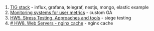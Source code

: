 
1. [TIG stack](https://github.com/yastasiuk/TIG_stack) - influx, grafana, telegraf, nestjs, mongo, elastic example 
1. [Monitoring systems for user metrics](./custom-ga/README.md) - custom GA
1. [HW5. Stress Testing. Approaches and tools](./stress-testing/README.md) - siege testing
1. [# HW8. Web Servers - nginx cache](./nginx-images-cache/README.md) - nginx cache 
